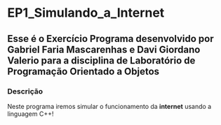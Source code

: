 # EP1_Simulando_a_Internet 

## Esse é o Exercício Programa desenvolvido por Gabriel Faria Mascarenhas e Davi Giordano Valerio para a disciplina de Laboratório de Programação Orientado a Objetos

### Descrição

Neste programa iremos simular o funcionamento da **internet** usando a linguagem C++! 
